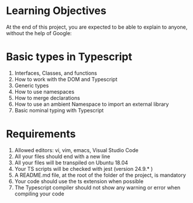 # Learning Objectives
At the end of this project, you are expected to be able to explain to anyone, without the help of Google:

# Basic types in Typescript
1. Interfaces, Classes, and functions
2. How to work with the DOM and Typescript
3. Generic types
4. How to use namespaces
5. How to merge declarations
6. How to use an ambient Namespace to import an external library
7. Basic nominal typing with Typescript

# Requirements
1. Allowed editors: vi, vim, emacs, Visual Studio Code
2. All your files should end with a new line
3. All your files will be transpiled on Ubuntu 18.04
4. Your TS scripts will be checked with jest (version 24.9.* )
5. A README.md file, at the root of the folder of the project, is mandatory
6. Your code should use the ts extension when possible
7. The Typescript compiler should not show any warning or error when compiling your code
